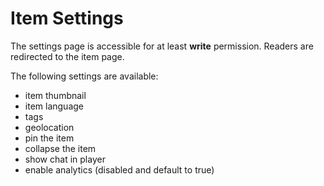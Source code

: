 # Item Settings

The settings page is accessible for at least **write** permission. Readers are redirected to the item page.

The following settings are available:

- item thumbnail
- item language
- tags
- geolocation
- pin the item
- collapse the item
- show chat in player
- enable analytics (disabled and default to true)
